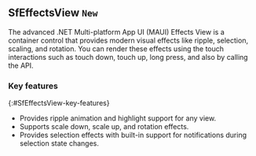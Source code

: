 ## SfEffectsView `New`

The advanced .NET Multi-platform App UI (MAUI) Effects View is a container control that provides modern visual effects like ripple, selection, scaling, and rotation. You can render these effects using the touch interactions such as touch down, touch up, long press, and also by calling the API.

### Key features
{:#SfEffectsView-key-features}

* Provides ripple animation and highlight support for any view.
* Supports scale down, scale up, and rotation effects.
* Provides selection effects with built-in support for notifications during selection state changes.
